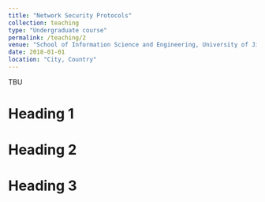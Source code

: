 ```yaml
---
title: "Network Security Protocols"
collection: teaching
type: "Undergraduate course"
permalink: /teaching/2
venue: "School of Information Science and Engineering, University of Jinan"
date: 2018-01-01
location: "City, Country"
---
```


TBU

Heading 1
======

Heading 2
======

Heading 3
======
